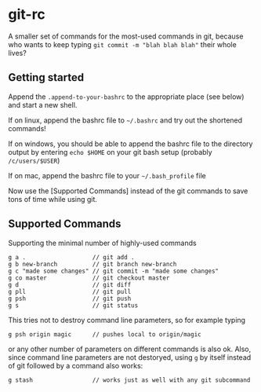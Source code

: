 # git-rc
A smaller set of commands for the most-used commands in git, because who wants to keep typing `git commit -m "blah blah blah"` their whole lives? 

## Getting started

Append the `.append-to-your-bashrc` to the appropriate place (see below) and start a new shell.

If on linux, append the bashrc file to `~/.bashrc` and try out the shortened commands!

If on windows, you should be able to append the bashrc file to the directory output by entering `echo $HOME` on your git bash setup (probably `/c/users/$USER`)

If on mac, append the bashrc file to your `~/.bash_profile` file

Now use the [Supported Commands] instead of the git commands to save tons of time while using git.

## Supported Commands
Supporting the minimal number of highly-used commands

    g a .                   // git add .
    g b new-branch          // git branch new-branch
    g c "made some changes" // git commit -m "made some changes"
    g co master             // git checkout master
    g d                     // git diff
    g pll                   // git pull
    g psh                   // git push
    g s                     // git status
    
This tries not to destroy command line parameters, so for example typing 

    g psh origin magic      // pushes local to origin/magic

or any other number of parameters on different commands is also ok.  Also, since command line parameters are not destoryed, using `g` by itself instead of git followed by a command also works:

    g stash                 // works just as well with any git subcommand

